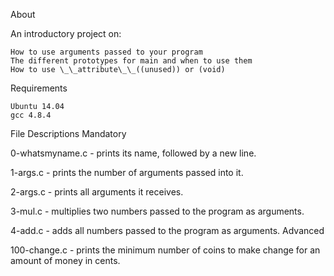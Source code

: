About

An introductory project on:

    How to use arguments passed to your program
    The different prototypes for main and when to use them
    How to use \_\_attribute\_\_((unused)) or (void)

Requirements

    Ubuntu 14.04
    gcc 4.8.4

File Descriptions
Mandatory

0-whatsmyname.c - prints its name, followed by a new line.

1-args.c - prints the number of arguments passed into it.

2-args.c - prints all arguments it receives.

3-mul.c - multiplies two numbers passed to the program as arguments.

4-add.c - adds all numbers passed to the program as arguments.
Advanced

100-change.c - prints the minimum number of coins to make change for an amount of money in cents.
